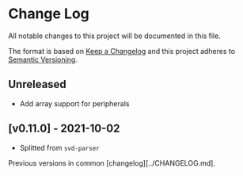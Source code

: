 # Change Log

All notable changes to this project will be documented in this file.

The format is based on [Keep a Changelog](http://keepachangelog.com/)
and this project adheres to [Semantic Versioning](http://semver.org/).

## Unreleased

- Add array support for peripherals

## [v0.11.0] - 2021-10-02
- Splitted from `svd-parser`

Previous versions in common [changelog][../CHANGELOG.md].
